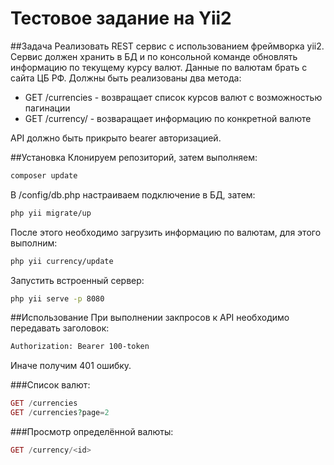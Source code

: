 # Тестовое задание на Yii2

##Задача
Реализовать REST сервис с использованием фреймворка yii2. Сервис должен хранить в БД 
и по консольной команде обновлять информацию по текущему курсу валют.
Данные по валютам брать с сайта ЦБ РФ.
Должны быть реализованы два метода:
* GET /currencies - возвращает список курсов валют с возможностью пагинации
* GET /currency/<id> - возваращает информацию по конкретной валюте

API должно быть прикрыто bearer авторизацией.

##Установка
Клонируем репозиторий, затем выполняем:
```bash
composer update
```
В /config/db.php настраиваем подключение в БД, затем:
```bash
php yii migrate/up
```
После этого необходимо загрузить информацию по валютам, для этого выполним:
```bash
php yii currency/update
```
Запустить встроенный сервер:
 ```bash
 php yii serve -p 8080
 ```
##Использование
При выполнении закпросов к API необходимо передавать заголовок:
```bash
Authorization: Bearer 100-token
```
Иначе получим 401 ошибку.

###Список валют:
```php
GET /currencies
GET /currencies?page=2
```
###Просмотр определённой валюты:
```php
GET /currency/<id>
```